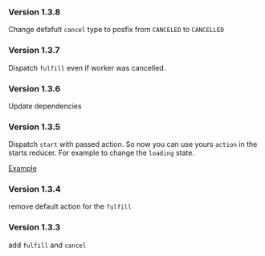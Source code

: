 ### Version 1.3.8
Change defafult `cancel` type to posfix from `CANCELED` to `CANCELLED`

### Version 1.3.7
Dispatch `fulfill` even if worker was cancelled.

### Version 1.3.6
Update dependencies

### Version 1.3.5
Dispatch `start` with passed action. So now you can use yours `action` in the starts reducer.
For example to change the `loading` state.

[Example](https://github.com/shapkarin/shapkarin.me/blob/59fffc2ded9bd5d3f0b4242fa03e00c8ff2ecc84/src/Pages/Projects/reducers.js#L55)

### Version 1.3.4
remove default action for the `fulfill`

### Version 1.3.3
add `fulfill` and `cancel`


